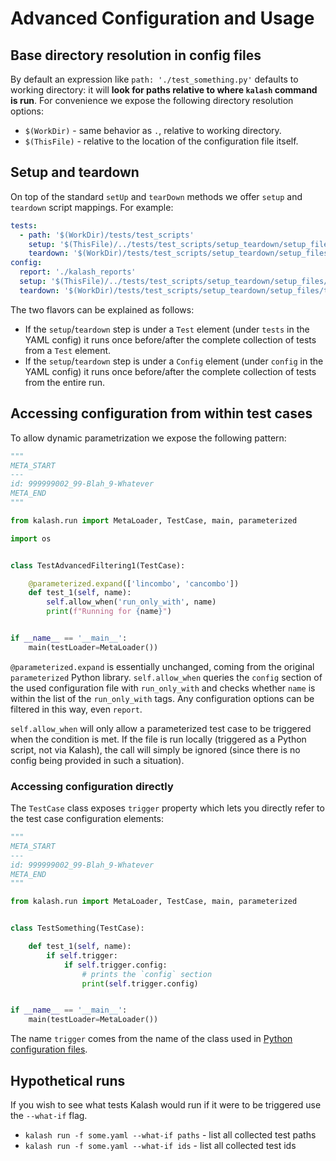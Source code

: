 # Advanced Configuration and Usage

## Base directory resolution in config files

[Interpolate WorkDir ThisFile]: #base-directory-resolution-in-config-files

By default an expression like `path: './test_something.py'` defaults to working directory: it will **look for paths relative to where `kalash` command is run**. For convenience we expose the following directory resolution options:

* `$(WorkDir)` - same behavior as `.`, relative to working directory.
* `$(ThisFile)` - relative to the location of the configuration file itself.

## Setup and teardown

[Setup Teardown]: #setup-and-teardown

On top of the standard `setUp` and `tearDown` methods we offer `setup` and `teardown` script mappings. For example:

```yaml
tests:
  - path: '$(WorkDir)/tests/test_scripts'
    setup: '$(ThisFile)/../tests/test_scripts/setup_teardown/setup_files/setup.py'
    teardown: '$(WorkDir)/tests/test_scripts/setup_teardown/setup_files/teardown.py'
config:
  report: './kalash_reports'
  setup: '$(ThisFile)/../tests/test_scripts/setup_teardown/setup_files/setup.py'
  teardown: '$(WorkDir)/tests/test_scripts/setup_teardown/setup_files/teardown.py'
```

The two flavors can be explained as follows:

* If the `setup`/`teardown` step is under a `Test` element (under `tests` in the YAML config) it runs once before/after the complete collection of tests from a `Test` element.
* If the `setup`/`teardown` step is under a `Config` element (under `config` in the YAML config) it runs once before/after the complete collection of tests from the entire run.

## Accessing configuration from within test cases

[Dynamic parametrization]: #accessing-configuration-from-within-test-cases

To allow dynamic parametrization we expose the following pattern:

```python
"""
META_START
---
id: 999999002_99-Blah_9-Whatever
META_END
"""

from kalash.run import MetaLoader, TestCase, main, parameterized

import os


class TestAdvancedFiltering1(TestCase):

    @parameterized.expand(['lincombo', 'cancombo'])
    def test_1(self, name):
        self.allow_when('run_only_with', name)
        print(f"Running for {name}")


if __name__ == '__main__':
    main(testLoader=MetaLoader())

```

`@parameterized.expand` is essentially unchanged, coming from the original `parameterized` Python library. `self.allow_when` queries the `config` section of the used configuration file with `run_only_with` and checks whether `name` is within the list of the `run_only_with` tags. Any configuration options can be filtered in this way, even `report`.

`self.allow_when` will only allow a parameterized test case to be triggered when the condition is met. If the file is run locally (triggered as a Python script, not via Kalash), the call will simply be ignored (since there is no config being provided in such a situation).

### Accessing configuration directly

The `TestCase` class exposes `trigger` property which lets you directly refer to the test case configuration elements:

```python
"""
META_START
---
id: 999999002_99-Blah_9-Whatever
META_END
"""

from kalash.run import MetaLoader, TestCase, main, parameterized


class TestSomething(TestCase):

    def test_1(self, name):
        if self.trigger:
            if self.trigger.config:
                # prints the `config` section
                print(self.trigger.config)


if __name__ == '__main__':
    main(testLoader=MetaLoader())

```

The name `trigger` comes from the name of the class used in [Python configuration files](#python-config-file-specification).

## Hypothetical runs

[What If]: #hypothetical-runs

If you wish to see what tests Kalash would run if it were to be triggered use the `--what-if` flag.

* `kalash run -f some.yaml --what-if paths` - list all collected test paths
* `kalash run -f some.yaml --what-if ids` - list all collected test ids
